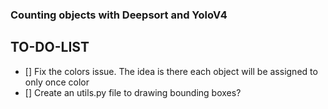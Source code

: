 ### Counting objects with Deepsort and YoloV4

## TO-DO-LIST
- [] Fix the colors issue. The idea is there each object will be assigned to only once color
- [] Create an utils.py file to drawing bounding boxes?